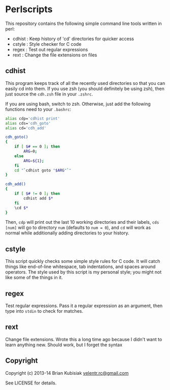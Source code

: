 # Perlscripts

This repository contains the following simple command line tools written in
perl:

- cdhist    : Keep history of 'cd' directories for quicker access
- cstyle    : Style checker for C code
- regex     : Test out regular expressions
- rext      : Change the file extensions on files

## cdhist

This program keeps track of all the recently used directories so that you can
easily cd into them. If you use zsh (you should definitely be using zsh), then
just source the `cdh.zsh` file in your `.zshrc`.

If you are using bash, switch to zsh. Otherwise, just add the following
functions need to your `.bashrc`:

```sh
alias cdp='cdhist print'
alias cds='cdh_goto'
alias cd='cdh_add'

cdh_goto()
{
    if [ $# == 0 ]; then
        ARG=0;
    else
        ARG=${1};
    fi
    cd "`cdhist goto "$ARG"`"
}

cdh_add()
{
    if [ $# != 0 ]; then
        cdhist add $*
    fi
    \cd $*
}
```

Then, `cdp` will print out the last 10 working directories and their labels,
`cds [num]` will go to directory `num` (defaults to `num = 0`), and `cd` will
work as normal while additionally adding directories to your history.

## cstyle

This script quickly checks some simple style rules for C code. It will catch
things like end-of-line whitespace, tab indentations, and spaces around
operators. The style used by this script is my personal style; you might not
like some of the things in it.

## regex

Test regular expressions. Pass it a regular expression as an argument, then
type into `stdin` to check for matches.

## rext

Change file extensions. Wrote this a long time ago because I didn't want to
learn anything new. Should work, but I forget the syntax

## Copyright

Copyright (c) 2013-14 Brian Kubisiak <velentr.rc@gmail.com>

See LICENSE for details.
